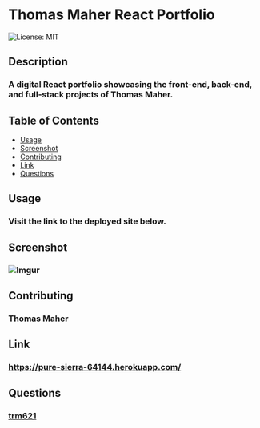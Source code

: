 # Thomas Maher React Portfolio
  ![License: MIT](https://img.shields.io/badge/License-MIT-yellow.svg)
  ## Description
  ### A digital React portfolio showcasing the front-end, back-end, and full-stack projects of Thomas Maher.
  ## Table of Contents
  - <a href="#usage">Usage</a>
  - <a href="#screenshot">Screenshot</a>
  - <a href="#contributing">Contributing</a>
  - <a href="#Link">Link</a>
  - <a href="#questions">Questions</a>
  ## Usage
  ### Visit the link to the deployed site below.
  ## Screenshot
  ### ![Imgur](https://imgur.com/NpYSNW7.png)
  ## Contributing
  ### Thomas Maher
  ## Link
  ### https://pure-sierra-64144.herokuapp.com/
  ## Questions
  ### <a href="https://www.github.com/trm621">trm621</a>
